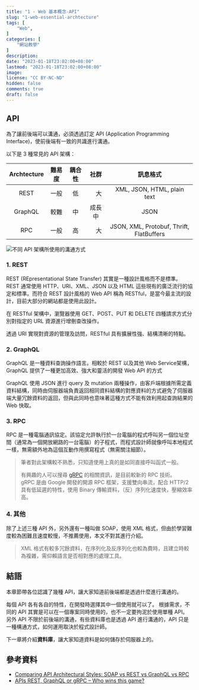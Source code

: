 ```yaml
---
title: "1 - Web 基本概念-API"
slug: "1-web-essential-archtecture"
tags: [
    "Web",
]
categories: [
    "網站教學"
]
description: 
date: "2023-01-18T23:02:00+08:00"
lastmod: "2023-01-18T23:02:00+08:00"
image: 
license: "CC BY-NC-ND"
hidden: false
comments: true
draft: false
---
```


## API

為了讓前後端可以溝通，必須透過訂定 API (Application Programming Interface)，使前後端有一致的共識進行溝通。

以下是 3 種常見的 API 架構：

| Archtecture | 難易度 | 耦合性 | 社群 | 訊息格式 |
| :-: | :-: | :-: | :-: | :-: |
| REST    | 一般 | 低 | 　大　 | XML, JSON, HTML, plain text |
| GraphQL | 較難 | 中 | 成長中 | JSON |
| RPC     | 一般 | 高 | 　大　 | JSON, XML, Protobuf, Thrift, FlatBuffers |

![不同 API 架構所使用的溝通方式](https://i.imgur.com/YH73dZF.png)

### 1. REST

REST (REpresentational State Transfer) 其實是一種設計風格而不是標準。REST 通常使用 HTTP、URI、XML、JSON 以及 HTML 這些現有的廣泛流行的協定和標準。而符合 REST 設計風格的 Web API 稱為 RESTful，是當今最主流的設計，目前大部分的網站都是使用此設計。

在 RESTful 架構中，瀏覽器使用 GET、POST、PUT 和 DELETE 四種請求方式分別對指定的 URL 資源進行增刪查改操作。

透過 URI 實現對資源的管理及訪問，RESTful 具有擴展性強、結構清晰的特點。

### 2. GraphQL

GraphQL 是一種資料查詢操作語言。相較於 REST 以及其他 Web Service架構，GraphQL 提供了一種更加高效、強大和靈活的開發 Web API 的方式

GraphQL 使用 JSON 進行 query 及 mutation 兩種操作，由客戶端根據所需定義資料結構，同時由伺服器端負責返回相同資料結構的對應資料的方式避免了伺服器端大量冗餘資料的返回，但與此同時也意味著這種方式不能有效利用起查詢結果的 Web 快取。

### 3. RPC

RPC 是一種電腦通訊協定。該協定允許執行於一台電腦的程式呼叫另一個位址空間（通常為一個開放網路的一台電腦）的子程式，而程式設計師就像呼叫本地程式一樣，無需額外地為這個互動作用撰寫程式（無需關注細節）。

> 筆者對此架構較不熟悉，只知道使用上真的是如同直接呼叫函式一般。
>
> 有興趣的人可以搜尋 [gRPC](https://zh.wikipedia.org/zh-tw/GRPC) 的相關資訊，是目前較新的 RPC 技術。  
> gRPC 是由 Google 開發的開源 RPC 框架，支援雙向串流，配合 HTTP/2 具有低延遲的特性，使用 Binary 傳輸資料，（反）序列化速度快，壓縮效率高。

### 4. 其他

除了上述三種 API 外，另外還有一種叫做 SOAP，使用 XML 格式，但由於學習難度較為困難且速度較慢，不推薦使用，本文不對其進行介紹。

> XML 格式有較多冗餘資料，在序列化及反序列化也較為費時，且建立時較為複雜，需仰賴語言是否相對應的處理工具。

## 結語

本章節帶各位認識了幾種 API，讓大家知道前後端都是透過什麼進行溝通的。

每個 API 各有各自的特性，在開發時選擇其中一個使用就可以了。
根據需求，不同的 API 其實是可以在一個專案同時使用的，也不一定要拘泥於使用單種 API。
另外 API 不限於前後端的溝通，有些資料庫也是透過 API 進行溝通的，API 只是一種構通方式，如何運用取決於程式設計師。

下一章將介紹**資料庫**，讓大家知道資料是如何儲存於伺服器上的。

## 參考資料

- [Comparing API Architectural Styles: SOAP vs REST vs GraphQL vs RPC](https://www.altexsoft.com/blog/soap-vs-rest-vs-graphql-vs-rpc)
- [APIs REST, GraphQL or gRPC – Who wins this game?](https://www.sensedia.com/post/apis-rest-graphql-or-grpc-who-wins-this-game)
